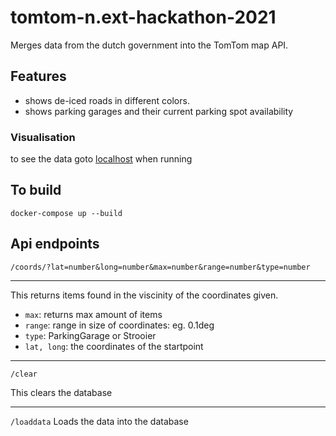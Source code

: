 # tomtom-n.ext-hackathon-2021

Merges data from the dutch government into the TomTom map API.

## Features
- shows de-iced roads in different colors.
- shows parking garages and their current parking spot availability
### Visualisation
to see the data goto [localhost](http://localhost) when running

## To build
`docker-compose up --build`

## Api endpoints
`/coords/?lat=number&long=number&max=number&range=number&type=number`
___
This returns items found in the viscinity of the coordinates given.

- `max`: returns max amount of items
- `range`: range in size of coordinates: eg. 0.1deg
- `type`: ParkingGarage or Strooier
- `lat, long`: the coordinates of the startpoint

___
`/clear`

This clears the database
___
`/loaddata`
Loads the data into the database

